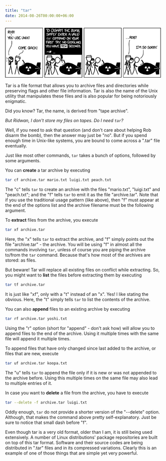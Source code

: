 ```yaml
---
title: "tar"
date: 2014-08-26T00:00:00+06:00
---
```


[![xkcd: tar](tar.png)](http://xkcd.com/1168/)

Tar is a file format that allows you to archive files and directories while preserving flags and other file information. Tar is also the name of the Unix utility that manipulates these files and is also popular for being notoriously enigmatic.

Did you know? Tar, the name, is derived from "tape archive".

*But Ridwan, I don't store my files on tapes. Do I need `tar`?*

Well, if you need to ask that question (and don't care about helping Rob disarm the bomb), then the answer may just be "no". But if you spend enough time in Unix-like systems, you are bound to come across a ".tar" file eventually.

Just like most other commands, `tar` takes a bunch of options, followed by some arguments.

You can **create** a tar archive by executing

``` sh {linenos=false}
tar cf archive.tar mario.txt luigi.txt peach.txt
```

The "c" tells `tar` to create an archive with the files "mario.txt", "luigi.txt" and "peach.txt"; and the "f" tells `tar` to emit it as the file "archive.tar". Note that if you use the traditional usage pattern (like above), then "f" must appear at the end of the options list and the archive filename must be the following argument.

To **extract** files from the archive, you execute 

``` sh {linenos=false}
tar xf archive.tar
```

Here, the "x" tells `tar` to extract the archive, and "f" simply points out the file "archive.tar" - the archive. You will be using "f" in almost all the commands involving `tar`, unless of course you are piping the archive to/from the `tar` command. Because that's how most of the archives are stored: as files.

But beware! Tar will replace all existing files on conflict while extracting. So, you might want to **list** the files before extracting them by executing

``` sh {linenos=false}
tar tf archive.tar
```

It is just like "xf", only with a "t" instead of an "x". Yes! I like stating the obvious. Here, the "t" simply tells `tar` to list the contents of the archive.

You can also **append** files to an existing archive by executing

``` sh {linenos=false}
tar rf archive.tar yoshi.txt
```

Using the "r" option (short for "append" - don't ask how) will allow you to append files to the end of the archive. Using it multiple times with the same file will append it multiple times.

To append files that have only changed since last added to the archive, or files that are new, execute

``` sh {linenos=false}
tar uf archive.tar koopa.txt
```

The "u" tells `tar` to append the file only if it is new or was not appended to the archive before. Using this multiple times on the same file may also lead to multiple entries of it.

In case you want to **delete** a file from the archive, you have to execute

``` sh {linenos=false}
tar --delete -f archive.tar luigi.txt
```

Oddly enough, `tar` do not provide a shorter version of the "--delete" option. Although, that makes the command above pretty self-explanatory. Just be sure to notice that small dash before "f".

Even though tar is a very old format, older than I am, it is still being used extensively. A number of Linux distributions' package repositories are built on top of this tar format. Software and their source codes are being distributed in ".tar" files and in its compressed variations. Clearly this is an example of one of those things that are simple yet very powerful.
